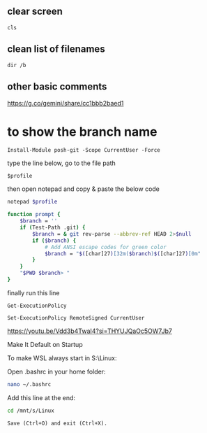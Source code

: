 ## clear screen
```
cls
```
## clean list of filenames
```
dir /b
```
## other basic comments
https://g.co/gemini/share/cc1bbb2baed1


# to show the branch name
```
Install-Module posh-git -Scope CurrentUser -Force
```
type the line below, go to the file path 
```
$profile
```
then open notepad and copy & paste the below code
```bash
notepad $profile
```


```bash
function prompt {
    $branch = ''
    if (Test-Path .git) {
        $branch = & git rev-parse --abbrev-ref HEAD 2>$null
        if ($branch) {
            # Add ANSI escape codes for green color
            $branch = "$([char]27)[32m($branch)$([char]27)[0m"
        }
    }
    "$PWD $branch> "
}
```
finally run this line
```
Get-ExecutionPolicy
```
```
Set-ExecutionPolicy RemoteSigned CurrentUser
```

https://youtu.be/Vdd3b4TwaI4?si=THYUJQaOc5OW7Jb7






Make It Default on Startup

To make WSL always start in S:\Linux:


Open .bashrc in your home folder:
``` bash
nano ~/.bashrc
```

Add this line at the end:
``` bash
cd /mnt/s/Linux
```

```
Save (Ctrl+O) and exit (Ctrl+X).
```

















